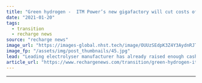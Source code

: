 ```yaml
---
title: "Green hydrogen -  ITM Power’s new gigafactory will cut costs of electrolysers by almost 40%"
date: "2021-01-20"
tags: 
  - transition
  - recharge news
source: "recharge news"
image_url: "https://images-global.nhst.tech/image/OUUzSEdpK3Z4Y3AydnRJTm92WWw2TTNGd0UwUHVUYUJHYlhlOWRlMlJQTT0=/nhst/binary/096c59d9cd93eb375dfda075bdacba83"
image_fp: "/assets/img/post_thumbnails/45.jpg"
lead: "Leading electrolyser manufacturer has already raised enough cash to build a second factory of up to 2GW, chief executive Graham Cooley tells Leigh Collins"
article_url: "https://www.rechargenews.com/transition/green-hydrogen-itm-power-s-new-gigafactory-will-cut-costs-of-electrolysers-by-almost-40-/2-1-948190"
---
```


---
